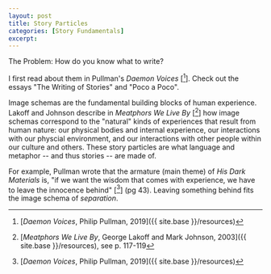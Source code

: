 ```yaml
---
layout: post
title: Story Particles
categories: [Story Fundamentals]
excerpt:
---
```


The Problem: How do you know what to write?

I first read about them in Pullman's *Daemon Voices* [[^daemon]]. Check out the essays "The Writing of Stories" and "Poco a Poco".

Image schemas are the fundamental building blocks of human experience. Lakoff and Johnson describe in *Meatphors We Live By* [[^MWLB]] how image schemas correspond to the "natural" kinds of experiences that result from human nature: our physical bodies and internal experience, our interactions with our physcial environment, and our interactions with other people within our culture and others. These story particles are what language and metaphor -- and thus stories -- are made of. 

For example, Pullman wrote that the armature (main theme) of *His Dark Materials* is, "if we want the wisdom that comes with experience, we have to leave the innocence behind" [[^daemon]] (pg 43). Leaving something behind fits the image schema of *separation*. 


[^daemon]: [*Daemon Voices*, Philip Pullman, 2019]({{ site.base }}/resources)
[^MWLB]: [*Meatphors We Live By*, George Lakoff and Mark Johnson, 2003]({{ site.base }}/resources), see p. 117-119
[^LM]: [*The Literary Mind*, Mark Turner, ]({{ site.base }}/resources)
